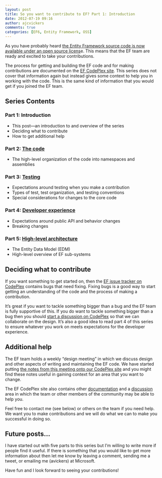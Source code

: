 ```yaml
---
layout: post
title: So you want to contribute to EF? Part 1: Introduction
date: 2012-07-19 09:16
author: ajcvickers
comments: true
categories: [EF6, Entity Framework, OSS]
---
```

As you have probably heard <a href="https://docs.microsoft.com/archive/blogs/adonet/entity-framework-and-open-source">the Entity Framework source code is now available under an open source licens</a>e. This means that the EF team are ready and excited to take your contributions.

The process for getting and building the EF code and for making contributions are documented on the <a href="http://entityframework.codeplex.com/documentation">EF CodePlex site</a>. This series does not cover that information again but instead gives some context to help you in working with the code. This is the same kind of information that you would get if you joined the EF team.
<h2>Series Contents</h2>
<h3>Part 1: Introduction</h3>
<ul>
	<li>This post—an introduction to and overview of the series</li>
	<li>Deciding what to contribute</li>
	<li>How to get additional help</li>
</ul>
<h3>Part 2: <a title="The code" href="/2012/07/19/so-you-want-to-contribute-to-ef-part-2-the-code/">The code</a></h3>
<ul>
	<li>The high-level organization of the code into namespaces and assemblies</li>
</ul>
<h3>Part 3: <a title="Testing" href="/2012/07/19/so-you-want-to-contribute-to-ef-part-3-testing/">Testing</a></h3>
<ul>
	<li>Expectations around testing when you make a contribution</li>
	<li>Types of test, test organization, and testing conventions</li>
	<li>Special considerations for changes to the core code</li>
</ul>
<h3>Part 4: <a title="Developer experience" href="/2012/07/19/so-you-want-to-contribute-to-ef-part-4-developer-experience/">Developer experience</a></h3>
<ul>
	<li>Expectations around public API and behavior changes</li>
	<li>Breaking changes</li>
</ul>
<h3>Part 5: <a title="High-level architecture" href="/2012/07/19/so-you-want-to-contribute-to-ef-part-5-high-level-architecture/">High-level architecture</a></h3>
<ul>
	<li>The Entity Data Model (EDM)</li>
	<li>High-level overview of EF sub-systems</li>
</ul>
<h2>Deciding what to contribute</h2>
If you want something to get started on, then the <a href="http://entityframework.codeplex.com/workitem/list/basic">EF issue tracker on CodePlex</a> contains bugs that need fixing. Fixing bugs is a good way to start getting an understanding of the code and the process of making a contribution.

It’s great if you want to tackle something bigger than a bug and the EF team is fully supportive of this. If you do want to tackle something bigger than a bug then you should <a href="http://entityframework.codeplex.com/discussions">start a discussion on CodePlex</a> so that we can collaborate on the design. It’s also a good idea to read part 4 of this series to ensure whatever you work on meets expectations for the developer experience.
<h2>Additional help</h2>
The EF team holds a weekly “design meeting” in which we discuss design and other aspects of writing and maintaining the EF code. We have started putting <a href="http://entityframework.codeplex.com/wikipage?title=Design%20Meeting%20Notes">the notes from this meeting onto our CodePlex site</a> and you might find these notes useful in gaining context for an area that you want to change.

The EF CodePlex site also contains other <a href="http://entityframework.codeplex.com/documentation">documentation</a> and a <a href="http://entityframework.codeplex.com/discussions">discussion</a> area in which the team or other members of the community may be able to help you.

Feel free to contact me (see below) or others on the team if you need help. We want you to make contributions and we will do what we can to make you successful in doing so.
<h2>Future posts…</h2>
I have started out with five parts to this series but I’m willing to write more if people find it useful. If there is something that you would like to get more information about then let me know by leaving a comment, sending me a tweet, or emailing me (avickers) at Microsoft.

Have fun and I look forward to seeing your contributions!
